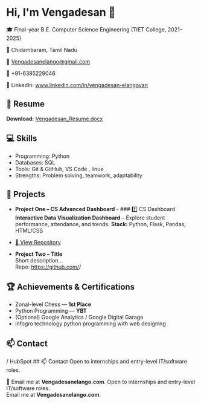 # Hi, I'm Vengadesan 👋

🎓 Final-year B.E. Computer Science Engineering (TIET College, 2021–2025)

📍 Chidambaram, Tamil Nadu  

📧 Vengadesanelango@gmail.com 

📱 +91-6385229046

🔗 LinkedIn: www.linkedin.com/in/vengadesan-elangovan


## 📂 Resume
**Download:** [Vengadesan_Resume.docx](./Vengadesan_Resume.docx)

## 💻 Skills
- Programming: Python
- Databases:  SQL
- Tools: Git & GitHub, VS Code , linux
- Strengths: Problem solving, teamwork, adaptability

## 🚀 Projects
- **Project One – CS Advanced Dashboard** - ### 1️⃣ CS Dashboard **Interactive Data Visualization 
    Dashboard** – Explore student performance, attendance, and trends. **Stack:** Python, Flask,       Pandas, HTML/CSS
- [🔗 View Repository](https://github.com/Vengadesanelangovan/Data-Visualization-Dashboard)
   
- **Project Two – Title**  
  Short description…  
  Repo: https://github.com/<your-username>/<repo-name>

## 🏆 Achievements & Certifications
 - Zonal-level Chess — **1st Place**
 - Python Programming — **YBT**
 - (Optional) Google Analytics / Google Digital Garage
 - infogro technology python programming with web designing 

## 📫 Contact
   / HubSpot ## 📫 Contact Open to internships and entry-level IT/software roles.

📧 Email me at **Vengadesanelango.com**.
Open to internships and entry-level IT/software roles.  
Email me at **Vengadesanelango.com**.
